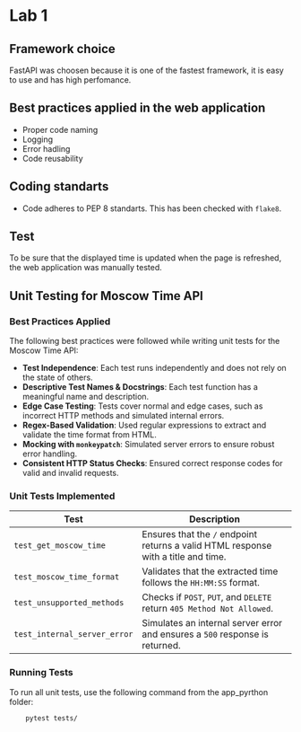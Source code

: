 # Lab 1

## Framework choice

FastAPI was choosen because it is one of the fastest framework, it is easy to use and has high perfomance.

## Best practices applied in the web application

* Proper code naming
* Logging
* Error hadling
* Code reusability

## Coding standarts

* Code adheres to PEP 8 standarts. This has been checked with ``flake8``.

## Test

To be sure that the displayed time is updated when the page is refreshed, the web application was manually tested.

## Unit Testing for Moscow Time API

### Best Practices Applied

The following best practices were followed while writing unit tests for the Moscow Time API:

* **Test Independence**: Each test runs independently and does not rely on the state of others.
* **Descriptive Test Names & Docstrings**: Each test function has a meaningful name and description.
* **Edge Case Testing**: Tests cover normal and edge cases, such as incorrect HTTP methods and simulated internal errors.
* **Regex-Based Validation**: Used regular expressions to extract and validate the time format from HTML.
* **Mocking with `monkeypatch`**: Simulated server errors to ensure robust error handling.
* **Consistent HTTP Status Checks**: Ensured correct response codes for valid and invalid requests.

### Unit Tests Implemented

| **Test**                     | **Description** |
|------------------------------|----------------|
| `test_get_moscow_time`       | Ensures that the `/` endpoint returns a valid HTML response with a title and time. |
| `test_moscow_time_format`    | Validates that the extracted time follows the `HH:MM:SS` format. |
| `test_unsupported_methods`   | Checks if `POST`, `PUT`, and `DELETE` return `405 Method Not Allowed`. |
| `test_internal_server_error` | Simulates an internal server error and ensures a `500` response is returned. |

### Running Tests

To run all unit tests, use the following command from the app_pyrthon folder:

```bash
    pytest tests/
```
